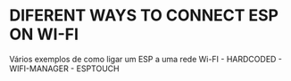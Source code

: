 # DIFERENT WAYS TO CONNECT ESP ON WI-FI
Vários exemplos de como ligar um ESP a uma rede Wi-FI - HARDCODED - WIFI-MANAGER - ESPTOUCH
